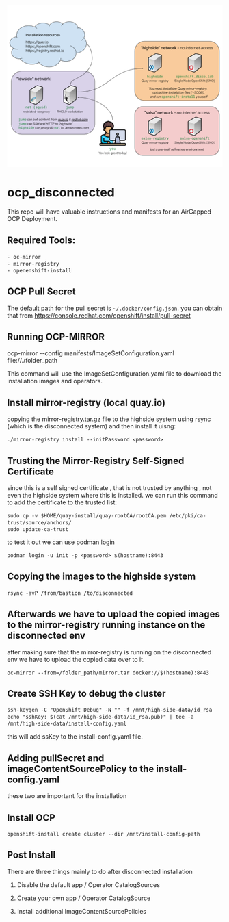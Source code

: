 
![image description](screenshot.svg)

# ocp_disconnected

This repo will have valuable instructions and manifests for an AirGapped OCP Deployment.

## Required Tools:
    - oc-mirror
    - mirror-registry
    - openenshift-install

## OCP Pull Secret
The default path for the pull secret is `~/.docker/config.json`. you can obtain that from https://console.redhat.com/openshift/install/pull-secret

## Running OCP-MIRROR
ocp-mirror --config manifests/ImageSetConfiguration.yaml file://./folder_path

This command will use the ImageSetConfiguration.yaml file to download the installation images and operators.

## Install mirror-registry (local quay.io)
copying the mirror-registry.tar.gz file to the highside system using rsync (which is the disconnected system) and then install it uisng:
```
./mirror-registry install --initPassword <password>
```

## Trusting the Mirror-Registry Self-Signed Certificate
since this is a self signed certificate , that is not trusted by anything , not even the highside system where this is installed.
we can run this command to add the certificate to the trusted list:
```
sudo cp -v $HOME/quay-install/quay-rootCA/rootCA.pem /etc/pki/ca-trust/source/anchors/
sudo update-ca-trust
```
to test it out we can use podman login
```
podman login -u init -p <password> $(hostname):8443
```

## Copying the images to the highside system
```
rsync -avP /from/bastion /to/disconnected
```
## Afterwards we have to upload the copied images to the mirror-registry running instance on the disconnected env
after making sure that the mirror-registry is running on the disconnected env we have to upload the copied data over to it.

```
oc-mirror --from=/folder_path/mirror.tar docker://$(hostname):8443
```

## Create SSH Key to debug the cluster

```
ssh-keygen -C "OpenShift Debug" -N "" -f /mnt/high-side-data/id_rsa
echo "sshKey: $(cat /mnt/high-side-data/id_rsa.pub)" | tee -a /mnt/high-side-data/install-config.yaml
```

this will add ssKey to the install-config.yaml file.

## Adding pullSecret and imageContentSourcePolicy to the install-config.yaml

these two are important for the installation

## Install OCP
```
openshift-install create cluster --dir /mnt/install-config-path
```

## Post Install
There are three things mainly to do after disconnected installation


1. Disable the default app / Operator CatalogSources

2. Create your own app / Operator CatalogSource

3. Install additional ImageContentSourcePolicies

